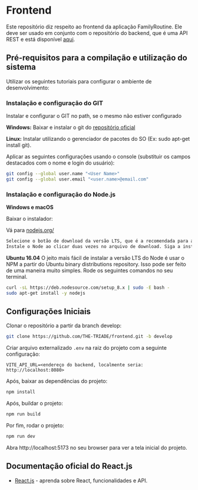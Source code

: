 # Frontend

Este repositório diz respeito ao frontend da aplicação FamilyRoutine. Ele deve ser usado em conjunto com o repositório do backend, que é uma API REST e está disponível [aqui](https://github.com/THE-TRIADE/backend).

## Pré-requisitos para a compilação e utilização do sistema

Utilizar os seguintes tutoriais para configurar o ambiente de desenvolvimento:

### Instalação e configuração do GIT
Instalar e configurar o GIT no path, se o mesmo não estiver configurado

**Windows:** Baixar e instalar o git do [repositório oficial](https://git-scm.com/downloads)

**Linux:** Instalar utilizando o gerenciador de pacotes do SO (Ex: sudo apt-get install git).

Aplicar as seguintes configurações usando o console (substituir os campos destacados com o nome e login do usuário):

```sh
git config --global user.name "<User Name>"
git config --global user.email "<user.name>@email.com"
```

### Instalação e configuração do Node.js

**Windows e macOS**

Baixar o instalador:

Vá para [nodejs.org/](https://nodejs.org/en/)
```sh
Selecione o botão de download da versão LTS, que é a recomendada para a maioria dos usuários.
Instale o Node ao clicar duas vezes no arquivo de download. Siga a instalação a partir das janelas que vão aparecer na sua tela.
```

**Ubuntu 16.04**
O jeito mais fácil de instalar a versão LTS do Node é usar o NPM a partir do Ubuntu binary distributions repository. Isso pode ser feito de uma maneira muito simples. Rode os seguintes comandos no seu terminal.

```sh
curl -sL https://deb.nodesource.com/setup_8.x | sudo -E bash -
sudo apt-get install -y nodejs
```

## Configurações Iniciais

Clonar o repositório a partir da branch develop:
```bash
git clone https://github.com/THE-TRIADE/frontend.git -b develop
```

Criar arquivo externalizado `.env` na raiz do projeto com a seguinte configuração:

```VITE_API_URL=<endereço do backend, localmente seria: http://localhost:8080>```

Após, baixar as dependências do projeto:

```bash
npm install
```

Após, buildar o projeto:

```bash
npm run build
```

Por fim, rodar o projeto:

```bash
npm run dev
```
Abra http://localhost:5173 no seu browser para ver a tela inicial do projeto.

## Documentação oficial do React.js
- [React.js](https://react.dev/) - aprenda sobre React, funcionalidades e API.
